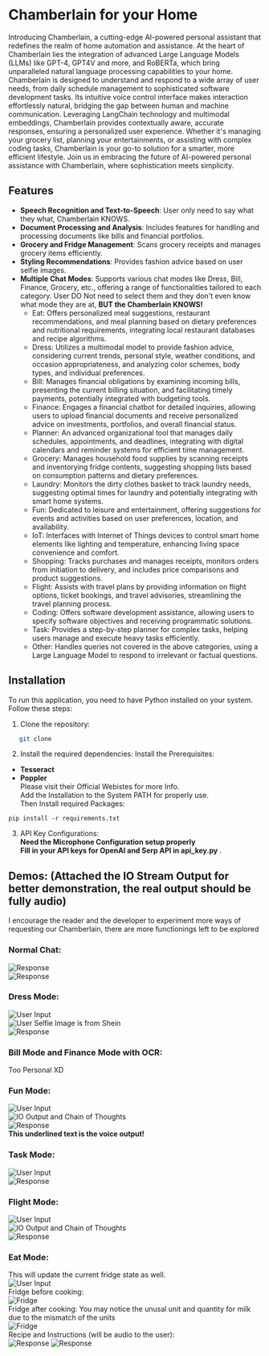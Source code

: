 # Chamberlain for your Home    

Introducing Chamberlain, a cutting-edge AI-powered personal assistant that redefines the realm of home automation and assistance. At the heart of Chamberlain lies the integration of advanced Large Language Models (LLMs) like GPT-4, GPT4V and more, and RoBERTa, which bring unparalleled natural language processing capabilities to your home. Chamberlain is designed to understand and respond to a wide array of user needs, from daily schedule management to sophisticated software development tasks. Its intuitive voice control interface makes interaction effortlessly natural, bridging the gap between human and machine communication. Leveraging LangChain technology and multimodal embeddings, Chamberlain provides contextually aware, accurate responses, ensuring a personalized user experience. Whether it's managing your grocery list, planning your entertainments, or assisting with complex coding tasks, Chamberlain is your go-to solution for a smarter, more efficient lifestyle. Join us in embracing the future of AI-powered personal assistance with Chamberlain, where sophistication meets simplicity.

## Features

- **Speech Recognition and Text-to-Speech**: User only need to say what they what, Chamberlain KNOWS.
- **Document Processing and Analysis**: Includes features for handling and processing documents like bills and financial portfolios.
- **Grocery and Fridge Management**: Scans grocery receipts and manages grocery items efficiently.
- **Styling Recommendations**: Provides fashion advice based on user selfie images.
- **Multiple Chat Modes**: Supports various chat modes like Dress, Bill, Finance, Grocery, etc., offering a range of functionalities tailored to each category. User DO Not need to select them and they don't even know what mode they are at, **BUT the Chamberlain KNOWS!**    
    - Eat: Offers personalized meal suggestions, restaurant recommendations, and meal planning based on dietary preferences and nutritional requirements, integrating local restaurant databases and recipe algorithms.  
    - Dress: Utilizes a multimodal model to provide fashion advice, considering current trends, personal style, weather conditions, and occasion appropriateness, and analyzing color schemes, body types, and individual preferences.  
    - Bill: Manages financial obligations by examining incoming bills, presenting the current billing situation, and facilitating timely payments, potentially integrated with budgeting tools.  
    - Finance: Engages a financial chatbot for detailed inquiries, allowing users to upload financial documents and receive personalized advice on investments, portfolios, and overall financial status.  
    - Planner: An advanced organizational tool that manages daily schedules, appointments, and deadlines, integrating with digital calendars and reminder systems for efficient time management.  
    - Grocery: Manages household food supplies by scanning receipts and inventorying fridge contents, suggesting shopping lists based on consumption patterns and dietary preferences.
    - Laundry: Monitors the dirty clothes basket to track laundry needs, suggesting optimal times for laundry and potentially integrating with smart home systems.
    - Fun: Dedicated to leisure and entertainment, offering suggestions for events and activities based on user preferences, location, and availability.
    - IoT: Interfaces with Internet of Things devices to control smart home elements like lighting and temperature, enhancing living space convenience and comfort.
    - Shopping: Tracks purchases and manages receipts, monitors orders from initiation to delivery, and includes price comparisons and product suggestions.
    - Flight: Assists with travel plans by providing information on flight options, ticket bookings, and travel advisories, streamlining the travel planning process.
    - Coding: Offers software development assistance, allowing users to specify software objectives and receiving programmatic solutions.
    - Task: Provides a step-by-step planner for complex tasks, helping users manage and execute heavy tasks efficiently.
    - Other: Handles queries not covered in the above categories, using a Large Language Model to respond to irrelevant or factual questions.

## Installation

To run this application, you need to have Python installed on your system. Follow these steps:

1. Clone the repository:
```bash
   git clone 
```  
2. Install the required dependencies:
Install the Prerequisites:  
- **Tesseract**  
- **Poppler**  
Please visit their Official Webistes for more Info.  
Add the Installation to the System PATH for properly use.  
Then Install required Packages:
```
pip install -r requirements.txt
```  
3. API Key Configurations:  
**Need the Microphone Configuration setup properly**  
**Fill in your API keys for OpenAI and Serp API in api_key.py**  .

## Demos: (Attached the IO Stream Output for better demonstration, the real output should be fully audio)  
I encourage the reader and the developer to experiment more ways of requesting our Chamberlain, there are more functionings left to be explored  
### Normal Chat:   
![Response](./Demos/15.png)  
![Response](./Demos/14.png)   
  
### Dress Mode:    
![User Input](./Demos/16.png)  
![User Selfie](./Demos/17.png)  Image is from Shein   
![Response](./Demos/18.png)  

### Bill Mode and Finance Mode with OCR:  
Too Personal XD  

### Fun Mode:  
![User Input](./Demos/4.png)  
![IO Output and Chain of Thoughts](./Demos/5.png)  
![Response](./Demos/3.png)   
**This underlined text is the voice output!**    

### Task Mode:  
![User Input](./Demos/7.png)  
![Response](./Demos/6.png)   
### Flight Mode:  
![User Input](./Demos/1.png)  
![IO Output and Chain of Thoughts](./Demos/2.png)  
![Response](./Demos/13.png)   

### Eat Mode:  
This will update the current fridge state as well.   
![User Input](./Demos/8.png)    
Fridge before cooking:  
![Fridge](./Demos/9.png)  
Fridge after cooking: You may notice the unusal unit and quantity for milk due to the mismatch of the units  
![Fridge](./Demos/10.png)  
Recipe and Instructions (will be audio to the user):   
![Response](./Demos/11.png)
![Response](./Demos/12.png)      